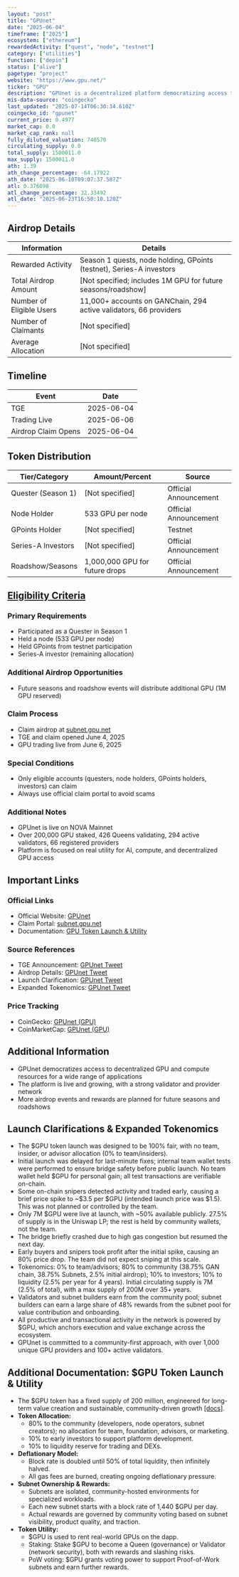 ```yaml
---
layout: "post"
title: "GPUnet"
date: "2025-06-04"
timeframe: ["2025"]
ecosystem: ["ethereum"]
rewardedActivity: ["quest", "node", "testnet"]
category: ["utilities"]
function: ["depin"]
status: ["alive"]
pagetype: "project"
website: "https://www.gpu.net/"
ticker: "GPU"
description: "GPUnet is a decentralized platform democratizing access to high-performance computing and GPU resources for AI, data analysis, and scientific research."
mis-data-source: "coingecko"
last_updated: "2025-07-14T06:30:34.610Z"
coingecko_id: "gpunet"
current_price: 0.4977
market_cap: 0.0
market_cap_rank: null
fully_diluted_valuation: 746570
circulating_supply: 0.0
total_supply: 1500011.0
max_supply: 1500011.0
ath: 1.39
ath_change_percentage: -64.17922
ath_date: "2025-06-10T09:07:37.587Z"
atl: 0.376098
atl_change_percentage: 32.33492
atl_date: "2025-06-23T16:50:10.120Z"
---
```


## Airdrop Details

| Information              | Details                                                     |
| ------------------------ | ----------------------------------------------------------- |
| Rewarded Activity        | Season 1 quests, node holding, GPoints (testnet), Series-A investors |
| Total Airdrop Amount     | [Not specified; includes 1M GPU for future seasons/roadshow] |
| Number of Eligible Users | 11,000+ accounts on GANChain, 294 active validators, 66 providers |
| Number of Claimants      | [Not specified]                                             |
| Average Allocation       | [Not specified]                                             |

## Timeline

| Event               | Date                                           |
| ------------------- | ---------------------------------------------- |
| TGE                 | 2025-06-04                                     |
| Trading Live        | 2025-06-06                                     |
| Airdrop Claim Opens | 2025-06-04                                     |

## Token Distribution

| Tier/Category      | Amount/Percent                | Source                    |
| ------------------ | ---------------------------- | ------------------------- |
| Quester (Season 1) | [Not specified]               | Official Announcement     |
| Node Holder        | 533 GPU per node              | Official Announcement     |
| GPoints Holder     | [Not specified]               | Testnet                   |
| Series-A Investors | [Not specified]               | Official Announcement     |
| Roadshow/Seasons   | 1,000,000 GPU for future drops| Official Announcement     |

## [Eligibility Criteria](https://x.com/gpunet/status/1930222021188956439)

### Primary Requirements

- Participated as a Quester in Season 1
- Held a node (533 GPU per node)
- Held GPoints from testnet participation
- Series-A investor (remaining allocation)

### Additional Airdrop Opportunities

- Future seasons and roadshow events will distribute additional GPU (1M GPU reserved)

### Claim Process

- Claim airdrop at [subnet.gpu.net](http://subnet.gpu.net)
- TGE and claim opened June 4, 2025
- GPU trading live from June 6, 2025

### Special Conditions

- Only eligible accounts (questers, node holders, GPoints holders, investors) can claim
- Always use official claim portal to avoid scams

### Additional Notes

- GPUnet is live on NOVA Mainnet
- Over 200,000 GPU staked, 426 Queens validating, 294 active validators, 66 registered providers
- Platform is focused on real utility for AI, compute, and decentralized GPU access

## Important Links

### Official Links

- Official Website: [GPUnet](https://www.gpu.net/)
- Claim Portal: [subnet.gpu.net](http://subnet.gpu.net)
- Documentation: [GPU Token Launch & Utility](https://docs.gpu.net/usdgpu-token-launch)

### Source References

- TGE Announcement: [GPUnet Tweet](https://x.com/gpunet/status/1930208861731868947)
- Airdrop Details: [GPUnet Tweet](https://x.com/gpunet/status/1930208861731868947)
- Launch Clarification: [GPUnet Tweet](https://x.com/gpunet/status/1932862685508743302)
- Expanded Tokenomics: [GPUnet Tweet](https://x.com/gpunet/status/1930975386969768161)

### Price Tracking

- CoinGecko: [GPUnet (GPU)](https://www.coingecko.com/en/coins/gpunet)
- CoinMarketCap: [GPUnet (GPU)](https://coinmarketcap.com/currencies/gpunet/)

## Additional Information

- GPUnet democratizes access to decentralized GPU and compute resources for a wide range of applications
- The platform is live and growing, with a strong validator and provider network
- More airdrop events and rewards are planned for future seasons and roadshows

## Launch Clarifications & Expanded Tokenomics

- The $GPU token launch was designed to be 100% fair, with no team, insider, or advisor allocation (0% to team/insiders).
- Initial launch was delayed for last-minute fixes; internal team wallet tests were performed to ensure bridge safety before public launch. No team wallet held $GPU for personal gain; all test transactions are verifiable on-chain.
- Some on-chain snipers detected activity and traded early, causing a brief price spike to ~$3.5 per $GPU (intended launch price was $1.5). This was not planned or controlled by the team.
- Only 7M $GPU were live at launch, with ~50% available publicly. 27.5% of supply is in the Uniswap LP; the rest is held by community wallets, not the team.
- The bridge briefly crashed due to high gas congestion but resumed the next day.
- Early buyers and snipers took profit after the initial spike, causing an 80% price drop. The team did not expect sniping at this scale.
- Tokenomics: 0% to team/advisors; 80% to community (38.75% GAN chain, 38.75% Subnets, 2.5% initial airdrop); 10% to investors; 10% to liquidity (2.5% per year for 4 years). Initial circulating supply is 7M (2.5% of total), with a max supply of 200M over 35+ years.
- Validators and subnet builders earn from the community pool; subnet builders can earn a large share of 48% rewards from the subnet pool for value contribution and onboarding.
- All productive and transactional activity in the network is powered by $GPU, which anchors execution and value exchange across the ecosystem.
- GPUnet is committed to a community-first approach, with over 1,000 unique GPU providers and 100+ active validators.

## Additional Documentation: $GPU Token Launch & Utility

- The $GPU token has a fixed supply of 200 million, engineered for long-term value creation and sustainable, community-driven growth [[docs]](https://docs.gpu.net/usdgpu-token-launch).
- **Token Allocation:**
  - 80% to the community (developers, node operators, subnet creators); no allocation for team, foundation, advisors, or marketing.
  - 10% to early investors to support platform development.
  - 10% to liquidity reserve for trading and DEXs.
- **Deflationary Model:**
  - Block rate is doubled until 50% of total liquidity, then infinitely halved.
  - All gas fees are burned, creating ongoing deflationary pressure.
- **Subnet Ownership & Rewards:**
  - Subnets are isolated, community-hosted environments for specialized workloads.
  - Each new subnet starts with a block rate of 1,440 $GPU per day.
  - Actual rewards are governed by community voting based on subnet visibility, product quality, and traction.
- **Token Utility:**
  - $GPU is used to rent real-world GPUs on the dapp.
  - Staking: Stake $GPU to become a Queen (governance) or Validator (network security), both with rewards and slashing risks.
  - PoW voting: $GPU grants voting power to support Proof-of-Work subnets and earn further rewards.